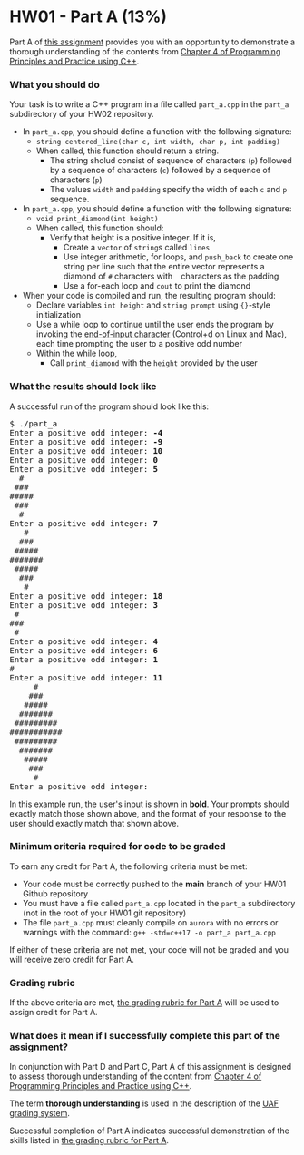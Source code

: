 # HW01 - Part A (13%)

Part A of [this assignment](../README.md) provides you with an opportunity to demonstrate a thorough understanding of the contents from [Chapter 4 of Programming Principles and Practice using C++][textbook].

### What you should do

Your task is to write a C++ program in a file called `part_a.cpp` in the `part_a` subdirectory of your HW02 repository. 
* In `part_a.cpp`, you should define a function with the following signature:
  - `string centered_line(char c, int width, char p, int padding)`
  - When called, this function should return a string. 
    * The string sholud consist of sequence of characters (`p`) followed by a sequence of characters (`c`) followed by a sequence of characters (`p`)
    * The values `width` and `padding` specify the width of each `c` and `p` sequence. 
* In `part_a.cpp`, you should define a function with the following signature:
  - `void print_diamond(int height)`
  - When called, this function should:
    * Verify that height is a positive integer. If it is,
      - Create a `vector` of `string`s called `lines`
      - Use integer arithmetic, for loops, and `push_back` to create one string per line such that the entire vector represents a diamond of `#` characters with ` ` characters as the padding
      - Use a for-each loop and `cout` to print the diamond
* When your code is compiled and run, the resulting program should:
  - Declare variables `int height` and `string prompt` using `{}`-style initialization
  - Use a while loop to continue until the user ends the program by invoking the [end-of-input character](https://en.wikipedia.org/wiki/End-of-Transmission_character) (Control+d on Linux and Mac), each time prompting the user to a positive odd number
  - Within the while loop,
    * Call `print_diamond` with the `height` provided by the user


### What the results should look like

A successful run of the program should look like this:
<pre>$ ./part_a 
Enter a positive odd integer: <b>-4</b>
Enter a positive odd integer: <b>-9</b>
Enter a positive odd integer: <b>10</b>
Enter a positive odd integer: <b>0</b>
Enter a positive odd integer: <b>5</b>
  #  
 ### 
#####
 ### 
  #  
Enter a positive odd integer: <b>7</b>
   #   
  ###  
 ##### 
#######
 ##### 
  ###  
   #   
Enter a positive odd integer: <b>18</b>
Enter a positive odd integer: <b>3</b>
 # 
###
 # 
Enter a positive odd integer: <b>4</b>
Enter a positive odd integer: <b>6</b>
Enter a positive odd integer: <b>1</b>
#
Enter a positive odd integer: <b>11</b>
     #     
    ###    
   #####   
  #######  
 ######### 
###########
 ######### 
  #######  
   #####   
    ###    
     #     
Enter a positive odd integer:
</pre>

In this example run, the user's input is shown in **bold**.
Your prompts should exactly match those shown above, and the format of your response to the user should exactly match that shown above.

### Minimum criteria required for code to be graded

To earn any credit for Part A, the following criteria must be met:
* Your code must be correctly pushed to the **main** branch of your HW01 Github repository
* You must have a file called `part_a.cpp` located in the `part_a` subdirectory (not in the root of your HW01 git repository)
* The file `part_a.cpp` must cleanly compile on `aurora` with no errors or warnings with the command: `g++ -std=c++17 -o part_a part_a.cpp`

If either of these criteria are not met, your code will not be graded and you will receive zero credit for Part A.


### Grading rubric

If the above criteria are met, [the grading rubric for Part A](rubric.tsv) will be used to assign credit for Part A.


### What does it mean if I successfully complete this part of the assignment?

In conjunction with Part D and Part C, Part A of this assignment is designed to assess thorough understanding of the content from [Chapter 4 of Programming Principles and Practice using C++][textbook].

The term **thorough understanding** is used in the description of the [UAF grading system](https://catalog.uaf.edu/academics-regulations/grading-system-gpa-computation).

Successful completion of Part A indicates successful demonstration of the skills listed in [the grading rubric for Part A](rubric.tsv).


[textbook]: https://learning.oreilly.com/library/view/programming-principles-and/9780133796759/ch03.xhtml#ch03


